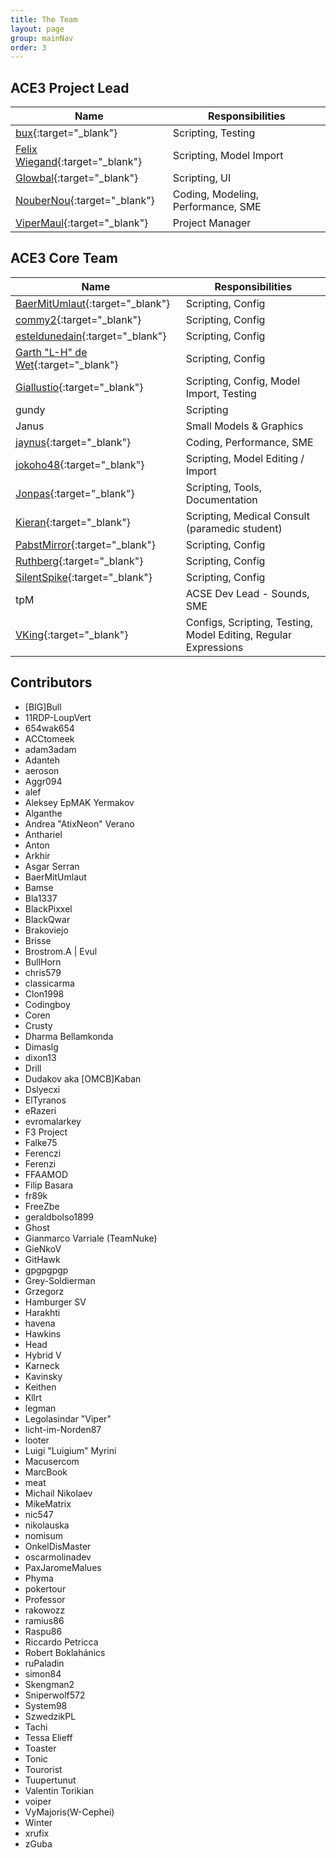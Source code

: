 ```yaml
---
title: The Team
layout: page
group: mainNav
order: 3
---
```


## ACE3 Project Lead

Name | Responsibilities
--- | ---
[bux](https://github.com/bux){:target="_blank"} | Scripting, Testing
[Felix Wiegand](https://github.com/koffeinflummi){:target="_blank"} | Scripting, Model Import
[Glowbal](https://github.com/glowbal){:target="_blank"} | Scripting, UI
[NouberNou](https://github.com/Noubernou){:target="_blank"} | Coding, Modeling, Performance, SME
[ViperMaul](https://github.com/vipermaul){:target="_blank"} | Project Manager

## ACE3 Core Team

Name | Responsibilities
--- | ---
[BaerMitUmlaut](https://github.com/BaerMitUmlaut){:target="_blank"} | Scripting, Config
[commy2](https://github.com/commy2){:target="_blank"} | Scripting, Config
[esteldunedain](https://github.com/esteldunedain){:target="_blank"} | Scripting, Config
[Garth "L-H" de Wet](https://github.com/CorruptedHeart){:target="_blank"} | Scripting, Config
[Giallustio](https://github.com/Giallustio){:target="_blank"} | Scripting, Config, Model Import, Testing
gundy| Scripting
Janus | Small Models & Graphics
[jaynus](https://github.com/jaynus){:target="_blank"} | Coding, Performance, SME
[jokoho48](https://github.com/jokoho48){:target="_blank"} | Scripting, Model Editing / Import
[Jonpas](https://github.com/Jonpas){:target="_blank"} | Scripting, Tools, Documentation
[Kieran](https://github.com/kieran-s){:target="_blank"} | Scripting, Medical Consult (paramedic student)
[PabstMirror](https://github.com/PabstMirror){:target="_blank"} | Scripting, Config
[Ruthberg](https://github.com/ulteq){:target="_blank"} | Scripting, Config
[SilentSpike](https://github.com/SilentSpike){:target="_blank"} | Scripting, Config
tpM | ACSE Dev Lead - Sounds, SME
[VKing](https://github.com/VKing6){:target="_blank"} | Configs, Scripting, Testing, Model Editing, Regular Expressions


## Contributors

* [BIG]Bull
* 11RDP-LoupVert
* 654wak654
* ACCtomeek
* adam3adam
* Adanteh
* aeroson
* Aggr094
* alef
* Aleksey EpMAK Yermakov
* Alganthe
* Andrea "AtixNeon" Verano
* Anthariel
* Anton
* Arkhir
* Asgar Serran
* BaerMitUmlaut
* Bamse
* Bla1337
* BlackPixxel
* BlackQwar
* Brakoviejo
* Brisse
* Brostrom.A | Evul
* BullHorn
* chris579
* classicarma
* Clon1998
* Codingboy
* Coren
* Crusty
* Dharma Bellamkonda
* Dimaslg
* dixon13
* Drill
* Dudakov aka [OMCB]Kaban
* Dslyecxi
* ElTyranos
* eRazeri
* evromalarkey
* F3 Project
* Falke75
* Ferenczi
* Ferenzi
* FFAAMOD
* Filip Basara
* fr89k
* FreeZbe
* geraldbolso1899
* Ghost
* Gianmarco Varriale (TeamNuke)
* GieNkoV
* GitHawk
* gpgpgpgp
* Grey-Soldierman
* Grzegorz
* Hamburger SV
* Harakhti
* havena
* Hawkins
* Head
* Hybrid V
* Karneck
* Kavinsky
* Keithen
* Kllrt
* legman
* Legolasindar "Viper"
* licht-im-Norden87
* looter
* Luigi "Luigium" Myrini
* Macusercom
* MarcBook
* meat
* Michail Nikolaev
* MikeMatrix
* nic547
* nikolauska
* nomisum
* OnkelDisMaster
* oscarmolinadev
* PaxJaromeMalues
* Phyma
* pokertour
* Professor
* rakowozz
* ramius86
* Raspu86
* Riccardo Petricca
* Robert Boklahánics
* ruPaladin
* simon84
* Skengman2
* Sniperwolf572
* System98
* SzwedzikPL
* Tachi
* Tessa Elieff
* Toaster
* Tonic
* Tourorist
* Tuupertunut
* Valentin Torikian
* voiper
* VyMajoris(W-Cephei)
* Winter
* xrufix
* zGuba
